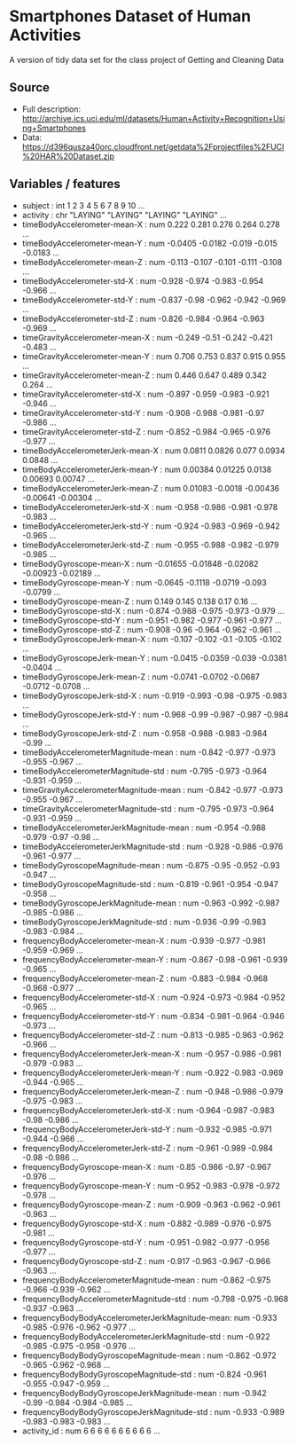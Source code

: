 # Smartphones Dataset of Human Activities
A version of tidy data set for the class project of Getting and Cleaning Data

## Source 
* Full description: http://archive.ics.uci.edu/ml/datasets/Human+Activity+Recognition+Using+Smartphones
* Data: https://d396qusza40orc.cloudfront.net/getdata%2Fprojectfiles%2FUCI%20HAR%20Dataset.zip

## Variables / features
 * subject                                         : int  1 2 3 4 5 6 7 8 9 10 ...
 * activity                                        : chr  "LAYING" "LAYING" "LAYING" "LAYING" ...
 * timeBodyAccelerometer-mean-X                    : num  0.222 0.281 0.276 0.264 0.278 ...
 * timeBodyAccelerometer-mean-Y                    : num  -0.0405 -0.0182 -0.019 -0.015 -0.0183 ...
 * timeBodyAccelerometer-mean-Z                    : num  -0.113 -0.107 -0.101 -0.111 -0.108 ...
 * timeBodyAccelerometer-std-X                     : num  -0.928 -0.974 -0.983 -0.954 -0.966 ...
 * timeBodyAccelerometer-std-Y                     : num  -0.837 -0.98 -0.962 -0.942 -0.969 ...
 * timeBodyAccelerometer-std-Z                     : num  -0.826 -0.984 -0.964 -0.963 -0.969 ...
 * timeGravityAccelerometer-mean-X                 : num  -0.249 -0.51 -0.242 -0.421 -0.483 ...
 * timeGravityAccelerometer-mean-Y                 : num  0.706 0.753 0.837 0.915 0.955 ...
 * timeGravityAccelerometer-mean-Z                 : num  0.446 0.647 0.489 0.342 0.264 ...
 * timeGravityAccelerometer-std-X                  : num  -0.897 -0.959 -0.983 -0.921 -0.946 ...
 * timeGravityAccelerometer-std-Y                  : num  -0.908 -0.988 -0.981 -0.97 -0.986 ...
 * timeGravityAccelerometer-std-Z                  : num  -0.852 -0.984 -0.965 -0.976 -0.977 ...
 * timeBodyAccelerometerJerk-mean-X                : num  0.0811 0.0826 0.077 0.0934 0.0848 ...
 * timeBodyAccelerometerJerk-mean-Y                : num  0.00384 0.01225 0.0138 0.00693 0.00747 ...
 * timeBodyAccelerometerJerk-mean-Z                : num  0.01083 -0.0018 -0.00436 -0.00641 -0.00304 ...
 * timeBodyAccelerometerJerk-std-X                 : num  -0.958 -0.986 -0.981 -0.978 -0.983 ...
 * timeBodyAccelerometerJerk-std-Y                 : num  -0.924 -0.983 -0.969 -0.942 -0.965 ...
 * timeBodyAccelerometerJerk-std-Z                 : num  -0.955 -0.988 -0.982 -0.979 -0.985 ...
 * timeBodyGyroscope-mean-X                        : num  -0.01655 -0.01848 -0.02082 -0.00923 -0.02189 ...
 * timeBodyGyroscope-mean-Y                        : num  -0.0645 -0.1118 -0.0719 -0.093 -0.0799 ...
 * timeBodyGyroscope-mean-Z                        : num  0.149 0.145 0.138 0.17 0.16 ...
 * timeBodyGyroscope-std-X                         : num  -0.874 -0.988 -0.975 -0.973 -0.979 ...
 * timeBodyGyroscope-std-Y                         : num  -0.951 -0.982 -0.977 -0.961 -0.977 ...
 * timeBodyGyroscope-std-Z                         : num  -0.908 -0.96 -0.964 -0.962 -0.961 ...
 * timeBodyGyroscopeJerk-mean-X                    : num  -0.107 -0.102 -0.1 -0.105 -0.102 ...
 * timeBodyGyroscopeJerk-mean-Y                    : num  -0.0415 -0.0359 -0.039 -0.0381 -0.0404 ...
 * timeBodyGyroscopeJerk-mean-Z                    : num  -0.0741 -0.0702 -0.0687 -0.0712 -0.0708 ...
 * timeBodyGyroscopeJerk-std-X                     : num  -0.919 -0.993 -0.98 -0.975 -0.983 ...
 * timeBodyGyroscopeJerk-std-Y                     : num  -0.968 -0.99 -0.987 -0.987 -0.984 ...
 * timeBodyGyroscopeJerk-std-Z                     : num  -0.958 -0.988 -0.983 -0.984 -0.99 ...
 * timeBodyAccelerometerMagnitude-mean             : num  -0.842 -0.977 -0.973 -0.955 -0.967 ...
 * timeBodyAccelerometerMagnitude-std              : num  -0.795 -0.973 -0.964 -0.931 -0.959 ...
 * timeGravityAccelerometerMagnitude-mean          : num  -0.842 -0.977 -0.973 -0.955 -0.967 ...
 * timeGravityAccelerometerMagnitude-std           : num  -0.795 -0.973 -0.964 -0.931 -0.959 ...
 * timeBodyAccelerometerJerkMagnitude-mean         : num  -0.954 -0.988 -0.979 -0.97 -0.98 ...
 * timeBodyAccelerometerJerkMagnitude-std          : num  -0.928 -0.986 -0.976 -0.961 -0.977 ...
 * timeBodyGyroscopeMagnitude-mean                 : num  -0.875 -0.95 -0.952 -0.93 -0.947 ...
 * timeBodyGyroscopeMagnitude-std                  : num  -0.819 -0.961 -0.954 -0.947 -0.958 ...
 * timeBodyGyroscopeJerkMagnitude-mean             : num  -0.963 -0.992 -0.987 -0.985 -0.986 ...
 * timeBodyGyroscopeJerkMagnitude-std              : num  -0.936 -0.99 -0.983 -0.983 -0.984 ...
 * frequencyBodyAccelerometer-mean-X               : num  -0.939 -0.977 -0.981 -0.959 -0.969 ...
 * frequencyBodyAccelerometer-mean-Y               : num  -0.867 -0.98 -0.961 -0.939 -0.965 ...
 * frequencyBodyAccelerometer-mean-Z               : num  -0.883 -0.984 -0.968 -0.968 -0.977 ...
 * frequencyBodyAccelerometer-std-X                : num  -0.924 -0.973 -0.984 -0.952 -0.965 ...
 * frequencyBodyAccelerometer-std-Y                : num  -0.834 -0.981 -0.964 -0.946 -0.973 ...
 * frequencyBodyAccelerometer-std-Z                : num  -0.813 -0.985 -0.963 -0.962 -0.966 ...
 * frequencyBodyAccelerometerJerk-mean-X           : num  -0.957 -0.986 -0.981 -0.979 -0.983 ...
 * frequencyBodyAccelerometerJerk-mean-Y           : num  -0.922 -0.983 -0.969 -0.944 -0.965 ...
 * frequencyBodyAccelerometerJerk-mean-Z           : num  -0.948 -0.986 -0.979 -0.975 -0.983 ...
 * frequencyBodyAccelerometerJerk-std-X            : num  -0.964 -0.987 -0.983 -0.98 -0.986 ...
 * frequencyBodyAccelerometerJerk-std-Y            : num  -0.932 -0.985 -0.971 -0.944 -0.966 ...
 * frequencyBodyAccelerometerJerk-std-Z            : num  -0.961 -0.989 -0.984 -0.98 -0.986 ...
 * frequencyBodyGyroscope-mean-X                   : num  -0.85 -0.986 -0.97 -0.967 -0.976 ...
 * frequencyBodyGyroscope-mean-Y                   : num  -0.952 -0.983 -0.978 -0.972 -0.978 ...
 * frequencyBodyGyroscope-mean-Z                   : num  -0.909 -0.963 -0.962 -0.961 -0.963 ...
 * frequencyBodyGyroscope-std-X                    : num  -0.882 -0.989 -0.976 -0.975 -0.981 ...
 * frequencyBodyGyroscope-std-Y                    : num  -0.951 -0.982 -0.977 -0.956 -0.977 ...
 * frequencyBodyGyroscope-std-Z                    : num  -0.917 -0.963 -0.967 -0.966 -0.963 ...
 * frequencyBodyAccelerometerMagnitude-mean        : num  -0.862 -0.975 -0.966 -0.939 -0.962 ...
 * frequencyBodyAccelerometerMagnitude-std         : num  -0.798 -0.975 -0.968 -0.937 -0.963 ...
 * frequencyBodyBodyAccelerometerJerkMagnitude-mean: num  -0.933 -0.985 -0.976 -0.962 -0.977 ...
 * frequencyBodyBodyAccelerometerJerkMagnitude-std : num  -0.922 -0.985 -0.975 -0.958 -0.976 ...
 * frequencyBodyBodyGyroscopeMagnitude-mean        : num  -0.862 -0.972 -0.965 -0.962 -0.968 ...
 * frequencyBodyBodyGyroscopeMagnitude-std         : num  -0.824 -0.961 -0.955 -0.947 -0.959 ...
 * frequencyBodyBodyGyroscopeJerkMagnitude-mean    : num  -0.942 -0.99 -0.984 -0.984 -0.985 ...
 * frequencyBodyBodyGyroscopeJerkMagnitude-std     : num  -0.933 -0.989 -0.983 -0.983 -0.983 ...
 * activity_id                                     : num  6 6 6 6 6 6 6 6 6 6 ...
